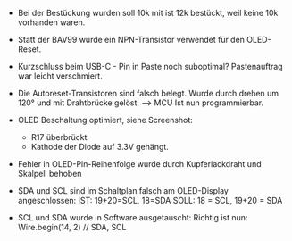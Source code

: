 * Bei der Bestückung wurden soll 10k mit ist 12k bestückt, weil keine 10k vorhanden waren. 
* Statt der BAV99 wurde ein NPN-Transistor verwendet für den OLED-Reset. 

* Kurzschluss beim USB-C - Pin in Paste noch suboptimal?
  Pastenauftrag war leicht verschmiert. 

* Die Autoreset-Transistoren sind falsch belegt. 
  Wurde durch drehen um 120° und mit Drahtbrücke gelöst. 
  --> MCU Ist nun programmierbar. 

* OLED Beschaltung optimiert, siehe Screenshot:
  * R17 überbrückt
  * Kathode der Diode auf 3.3V gehängt. 

* Fehler in OLED-Pin-Reihenfolge wurde durch Kupferlackdraht und Skalpell behoben

* SDA und SCL sind im Schaltplan falsch am OLED-Display angeschlossen: 
  IST: 19+20=SCL, 18=SDA
  SOLL: 18 = SCL, 19+20 = SDA

* SCL und SDA wurde in Software ausgetauscht:
  Richtig ist nun: Wire.begin(14, 2) // SDA, SCL



